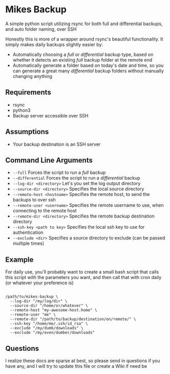 # Mikes Backup
A simple python script utilizing rsync for both full and differential backups, and auto folder naming, over SSH

Honestly this is more of a wrapper around rsync's beautiful functionality. It simply makes daily backups slightly easier by:
* Automatically choosing a *full* or *differential* backup type, based on whether it detects an existing *full* backup folder at the remote end
* Automatically generate a folder based on today's date and time, so you can generate a great many *differential* backup folders without manually changing anything

## Requirements
* rsync
* python3
* Backup server accessible over SSH

## Assumptions
* Your backup destination is an SSH server

## Command Line Arguments
* ```--full``` Forces the script to run a *full* backup
* ```--differential``` Forces the script to run a *differential* backup
* ```--log-dir <directory>``` Let's you set the log output directory
* ```--source-dir <directory>``` Specifies the local source directory
* ```--remote-host <hostname>``` Specifies the remote host, to send the backups to over ssh
* ```--remote-user <username>``` Specifies the remote username to use, when connecting to the remote host
* ```--remote-dir <directory>``` Specifies the remote backup destination directory
* ```--ssh-key <path to key>``` Specifies the local ssh key to use for authentication
* ```--exclude <dir>``` Specifies a source directory to exclude (can be passed multiple times)

##  Example
For daily use, you'll probably want to create a small bash script that calls this script with the parameters you want, and then call that with cron daily (or whatever your preference is)
```#!/bin/bash

/path/to/mikes-backup \
  --log-dir "/my/log/dir" \
  --source-dir "/home/or/whatever" \
  --remote-host "my-awesome-host.home" \
  --remote-user "me" \
  --remote-dir "/path/to/backup/destination/on/remote/" \
  --ssh-key "/home/me/.ssh/id_rsa" \
  --exclude "/my/dumb/downloads" \
  --exclude "/my/even/dumber/downloads"

```

## Questions
I realize these docs are sparse at best, so please send in questions if you have any, and I will try to update this file or create a Wiki if need be

